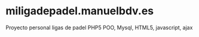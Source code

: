 # miligadepadel.manuelbdv.es
Proyecto personal ligas de padel PHP5 POO, Mysql, HTML5, javascript, ajax

